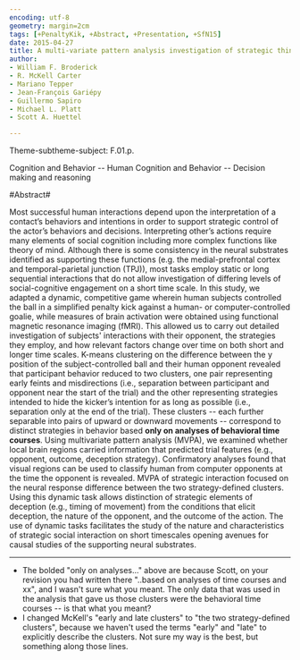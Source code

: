 ```yaml
---
encoding: utf-8
geometry: margin=2cm
tags: [+PenaltyKik, +Abstract, +Presentation, +SfN15]
date: 2015-04-27
title: A multi-variate pattern analysis investigation of strategic thinking and deception in a dynamic, competitive game.
author:
- William F. Broderick
- R. McKell Carter
- Mariano Tepper
- Jean-François Gariépy
- Guillermo Sapiro
- Michael L. Platt
- Scott A. Huettel

---
```


Theme-subtheme-subject: F.01.p.

Cognition and Behavior -- Human Cognition and Behavior -- Decision making and reasoning

#Abstract#

Most successful human interactions depend upon the interpretation of a
contact’s behaviors and intentions in order to support strategic
control of the actor’s behaviors and decisions. Interpreting other’s
actions require many elements of social cognition including more
complex functions like theory of mind. Although there is some
consistency in the neural substrates identified as supporting these
functions (e.g. the medial-prefrontal cortex and temporal-parietal
junction (TPJ)), most tasks employ static or long sequential
interactions that do not allow investigation of differing levels of
social-cognitive engagement on a short time scale. In this study, we
adapted a dynamic, competitive game wherein human subjects controlled
the ball in a simplified penalty kick against a human- or
computer-controlled goalie, while measures of brain activation were
obtained using functional magnetic resonance imaging (fMRI). This
allowed us to carry out detailed investigation of subjects'
interactions with their opponent, the strategies they employ, and how
relevant factors change over time on both short and longer time
scales. K-means clustering on the difference between the y position of
the subject-controlled ball and their human opponent revealed that
participant behavior reduced to two clusters, one pair representing
early feints and misdirections (i.e., separation between participant
and opponent near the start of the trial) and the other representing
strategies intended to hide the kicker’s intention for as long as
possible (i.e., separation only at the end of the trial). These
clusters -- each further separable into pairs of upward or downward
movements -- correspond to distinct strategies in behavior based
**only on analyses of behavioral time courses**. Using multivariate
pattern analysis (MVPA), we examined whether local brain regions
carried information that predicted trial features (e.g., opponent,
outcome, deception strategy). Confirmatory analyses found that visual
regions can be used to classify human from computer opponents at the
time the opponent is revealed. MVPA of strategic interaction focused
on the neural response difference between the two strategy-defined
clusters. Using this dynamic task allows distinction of strategic
elements of deception (e.g., timing of movement) from the conditions
that elicit deception, the nature of the opponent, and the outcome of
the action. The use of dynamic tasks facilitates the study of the
nature and characteristics of strategic social interaction on short
timescales opening avenues for causal studies of the supporting neural
substrates.

---

* The bolded "only on analyses..." above are because Scott, on your
  revision you had written there "..based on analyses of time courses
  and xx", and I wasn't sure what you meant. The only data that was
  used in the analysis that gave us those clusters were the behavioral
  time courses -- is that what you meant?
* I changed McKell's "early and late clusters" to "the two
  strategy-defined clusters", because we haven't used the terms
  "early" and "late" to explicitly describe the clusters. Not sure my
  way is the best, but something along those lines.
